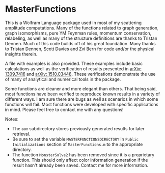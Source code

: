 # MasterFunctions

This is a Wolfram Language package used in most of my scattering amplitude computations. 
Many of the functions related to graph generation, graph isomorphisms, 
pure YM Feynman rules, momentum conservation, relabeling, as well as
many of the structure definitions are thanks to Tristan Dennen. 
Much of this code builds off of his great foundation. Many thanks 
to Tristan Dennen, Scott Davies and Zvi Bern for code and/or the 
physical insights therein.

A file with examples is also provided. These examples include basic calculations as well as the 
verification of results presented in [arXiv: 1309.7416](http://arxiv.org/abs/1309.7416) 
and [arXiv: 1510.03448](http://arxiv.org/abs/1510.03448). These verifications demonstrate the 
use of many of analytical and numerical tools in the package.

Some functions are cleaner and more elegant than others. That being said, most
functions have been verified to reproduce known results in a variety of
different ways. I am sure there are bugs as well as scenarios in which
some functions will fail. Most functions were developed with specific
applications in mind. Please feel free to contact me with any questions!

Notes:
- The `aux` subdirectory stores previously generated results for later retrieval.
- Be sure to set the variable `MASTERFUNCTIONSDIRECTORY` in `Public Initializations` section of `MasterFunctions.m` to the appropriate directory.
- The function `MonsterSolve2` has been removed since it is a proprietary function. This should only affect color information generation if the result hasn't already been saved. Contact me for more information.
